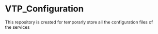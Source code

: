 # VTP_Configuration
This repository is created for temporarly store all the configuration files of the services
